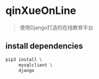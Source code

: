 # qinXueOnLine

> 使用Django打造的在线教育平台

## install dependencies

```bash
pip3 install \
     mysqlclient \
     django
    
```

